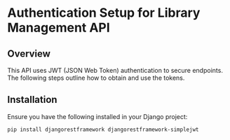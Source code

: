 # Authentication Setup for Library Management API

## Overview

This API uses JWT (JSON Web Token) authentication to secure endpoints. The following steps outline how to obtain and use the tokens.

## Installation

Ensure you have the following installed in your Django project:

```bash
pip install djangorestframework djangorestframework-simplejwt
